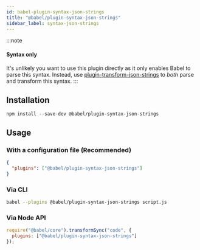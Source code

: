 ```yaml
---
id: babel-plugin-syntax-json-strings
title: "@babel/plugin-syntax-json-strings"
sidebar_label: syntax-json-strings
---
```


:::note
#### Syntax only

It's unlikely you want to use this plugin directly as it only enables Babel to parse this syntax. Instead, use [plugin-transform-json-strings](plugin-transform-json-strings.md) to _both_ parse and transform this syntax.
:::

## Installation

```shell npm2yarn
npm install --save-dev @babel/plugin-syntax-json-strings
```

## Usage

### With a configuration file (Recommended)

```json title="babel.config.json"
{
  "plugins": ["@babel/plugin-syntax-json-strings"]
}
```

### Via CLI

```sh title="Shell"
babel --plugins @babel/plugin-syntax-json-strings script.js
```

### Via Node API

```js title="JavaScript"
require("@babel/core").transformSync("code", {
  plugins: ["@babel/plugin-syntax-json-strings"]
});
```

